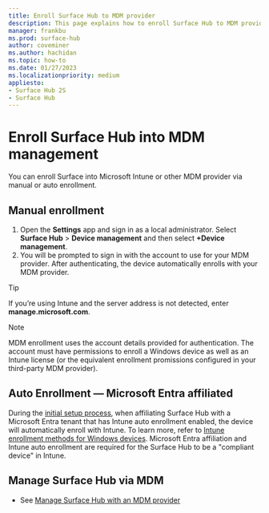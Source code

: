 ```yaml
---
title: Enroll Surface Hub to MDM provider
description: This page explains how to enroll Surface Hub to MDM provider
manager: frankbu
ms.prod: surface-hub
author: coveminer
ms.author: hachidan
ms.topic: how-to
ms.date: 01/27/2023
ms.localizationpriority: medium
appliesto:
- Surface Hub 2S
- Surface Hub
---
```


# Enroll Surface Hub into MDM management

You can enroll Surface into Microsoft Intune or other MDM provider via manual or auto enrollment.

## Manual enrollment

1. Open the **Settings** app and sign in as a local administrator. Select **Surface Hub** > **Device management** and then select **+Device management**.
2. You will be prompted to sign in with the account to use for your MDM provider. After authenticating, the device automatically enrolls with your MDM provider.

> [!TIP]
> If you’re using Intune and the server address is not detected, enter **manage.microsoft.com**.

> [!NOTE]
> MDM enrollment uses the account details provided for authentication. The account must have permissions to enroll a Windows device as well as an Intune license (or the equivalent enrollment promissions configured in your third-party MDM provider).

<a name='auto-enrollment--azure-ad-affiliated'></a>

## Auto Enrollment — Microsoft Entra affiliated

During the [initial setup process](/surface-hub/first-run-program-surface-hub#microsoft-azure-active-directory), when affiliating Surface Hub with a Microsoft Entra tenant that has Intune auto enrollment enabled, the device will automatically enroll with Intune. To learn more, refer to [Intune enrollment methods for Windows devices](/intune/enrollment/windows-enrollment-methods). Microsoft Entra affiliation and Intune auto enrollment are required for the Surface Hub to be a "compliant device" in Intune.

## Manage Surface Hub via MDM

- See [Manage Surface Hub with an MDM provider](manage-settings-with-mdm-for-surface-hub.md)
